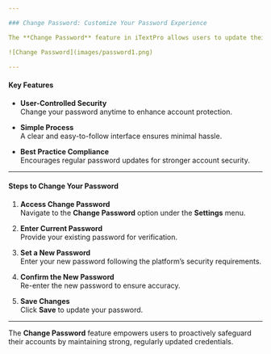 ```yaml
---

### Change Password: Customize Your Password Experience

The **Change Password** feature in iTextPro allows users to update their account password through a secure and user-friendly process. Regular password updates are recommended to maintain strong account security and align with best practices.

![Change Password](images/password1.png)

---
```


#### Key Features

- **User-Controlled Security**  
  Change your password anytime to enhance account protection.

- **Simple Process**  
  A clear and easy-to-follow interface ensures minimal hassle.

- **Best Practice Compliance**  
  Encourages regular password updates for stronger account security.

---

#### Steps to Change Your Password

1. **Access Change Password**  
   Navigate to the **Change Password** option under the **Settings** menu.

2. **Enter Current Password**  
   Provide your existing password for verification.

3. **Set a New Password**  
   Enter your new password following the platform’s security requirements.

4. **Confirm the New Password**  
   Re-enter the new password to ensure accuracy.

5. **Save Changes**  
   Click **Save** to update your password.

---

The **Change Password** feature empowers users to proactively safeguard their accounts by maintaining strong, regularly updated credentials.
